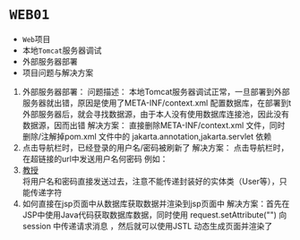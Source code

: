 # `WEB01`
-  `Web`项目
- 本地`Tomcat`服务器调试
- 外部服务器部署
- 项目问题与解决方案
1. 外部服务器部署：
   问题描述：
   本地Tomcat服务器调试正常，一旦部署到外部服务器就出错，原因是使用了META-INF/context.xml 配置数据库，在部署到t外部服务器后，就会寻找数据源，由于本人没有使用数据库连接池，因此没有数据源，因而出错
   解决方案：
   直接删除META-INF/context.xml 文件，同时删除/注解掉pom.xml 文件中的 jakarta.annotation,jakarta.servlet 依赖
2. 点击导航栏时，已经登录的用户名/密码被刷新了
   解决方案：
   点击导航栏时，在超链接的url中发送用户名何密码
   例如：  <a href="Professor?clientName=${user.clientName}&password=${user.password}"> <li>教授</li></a>
   将用户名和密码直接发送过去，注意不能传递封装好的实体类（User等），只能传递字符
3. 如何直接在jsp页面中从数据库获取数据并渲染到jsp页面中
   解决方案：首先在JSP中使用Java代码获取数据库数据，同时使用 request.setAttribute("") 向session 中传递请求消息 ，然后就可以使用JSTL 动态生成页面并渲染了
